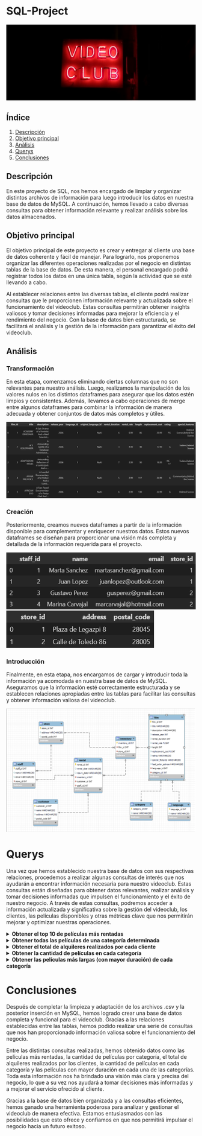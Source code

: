 # SQL-Project

![Proyecto SQL](img/videoclub.jpg)

## Índice

1. [Descripción](#descripción)
2. [Objetivo principal](#objetivo)
3. [Análisis](#análisis)
4. [Querys](#querys)
5. [Conclusiones](#conclusiones)

<a name="descripción"/>

## Descripción

En este proyecto de SQL, nos hemos encargado de limpiar y organizar distintos archivos de información para luego introducir los datos en nuestra base de datos de MySQL. A continuación, hemos llevado a cabo diversas consultas para obtener información relevante y realizar análisis sobre los datos almacenados.

<a name="objetivo"/>

## Objetivo principal

El objetivo principal de este proyecto es crear y entregar al cliente una base de datos coherente y fácil de manejar. Para lograrlo, nos proponemos organizar las diferentes operaciones realizadas por el negocio en distintas tablas de la base de datos. De esta manera, el personal encargado podrá registrar todos los datos en una única tabla, según la actividad que se esté llevando a cabo.

Al establecer relaciones entre las diversas tablas, el cliente podrá realizar consultas que le proporcionen información relevante y actualizada sobre el funcionamiento del videoclub. Estas consultas permitirán obtener insights valiosos y tomar decisiones informadas para mejorar la eficiencia y el rendimiento del negocio. Con la base de datos bien estructurada, se facilitará el análisis y la gestión de la información para garantizar el éxito del videoclub.

<a name="análisis"/>

## Análisis

### Transformación

En esta etapa, comenzamos eliminando ciertas columnas que no son relevantes para nuestro análisis. Luego, realizamos la manipulación de los valores nulos en los distintos dataframes para asegurar que los datos estén limpios y consistentes. Además, llevamos a cabo operaciones de merge entre algunos dataframes para combinar la información de manera adecuada y obtener conjuntos de datos más completos y útiles.

![Transformación](img/transformacion.png)

### Creación

Posteriormente, creamos nuevos dataframes a partir de la información disponible para complementar y enriquecer nuestros datos. Estos nuevos dataframes se diseñan para proporcionar una visión más completa y detallada de la información requerida para el proyecto.

![Creación 1](img/creacion_1.png)
![Creación 2](img/creacion_2.png)

### Introducción

Finalmente, en esta etapa, nos encargamos de cargar y introducir toda la información ya acomodada en nuestra base de datos de MySQL. Aseguramos que la información esté correctamente estructurada y se establecen relaciones apropiadas entre las tablas para facilitar las consultas y obtener información valiosa del videoclub.

![Introducción](img/diagrama.png)

<a name="querys"/>

# Querys

Una vez que hemos establecido nuestra base de datos con sus respectivas relaciones, procedemos a realizar algunas consultas de interés que nos ayudarán a encontrar información necesaria para nuestro videoclub. Estas consultas están diseñadas para obtener datos relevantes, realizar análisis y tomar decisiones informadas que impulsen el funcionamiento y el éxito de nuestro negocio. A través de estas consultas, podremos acceder a información actualizada y significativa sobre la gestión del videoclub, los clientes, las películas disponibles y otras métricas clave que nos permitirán mejorar y optimizar nuestras operaciones.

<details>
<summary><b>Obtener el top 10 de películas más rentadas</b></summary>
<br>

 ![Top 10](img/query_1.png)

</details>

<details>
<summary><b>Obtener todas las películas de una categoría determinada</b></summary>
<br>

 ![Categoría](img/query_2.png)

</details>

<details>
<summary><b>Obtener el total de alquileres realizados por cada cliente</b></summary>
<br>

 ![Alquileres](img/query_3.png)

</details>

<details>
<summary><b>Obtener la cantidad de películas en cada categoría</b></summary>
<br>

 ![Películas](img/query_4.png)

</details>

<details>
<summary><b>Obtener las películas más largas (con mayor duración) de cada categoría</b></summary>
<br>

 ![Duración](img/query_5.png)

</details>

# Conclusiones

Después de completar la limpieza y adaptación de los archivos .csv y la posterior inserción en MySQL, hemos logrado crear una base de datos completa y funcional para el videoclub. Gracias a las relaciones establecidas entre las tablas, hemos podido realizar una serie de consultas que nos han proporcionado información valiosa sobre el funcionamiento del negocio.

Entre las distintas consultas realizadas, hemos obtenido datos como las películas más rentadas, la cantidad de películas por categoría, el total de alquileres realizados por los clientes, la cantidad de películas en cada categoría y las películas con mayor duración en cada una de las categorías. Toda esta información nos ha brindado una visión más clara y precisa del negocio, lo que a su vez nos ayudará a tomar decisiones más informadas y a mejorar el servicio ofrecido al cliente.

Gracias a la base de datos bien organizada y a las consultas eficientes, hemos ganado una herramienta poderosa para analizar y gestionar el videoclub de manera efectiva. Estamos entusiasmados con las posibilidades que esto ofrece y confiamos en que nos permitirá impulsar el negocio hacia un futuro exitoso.